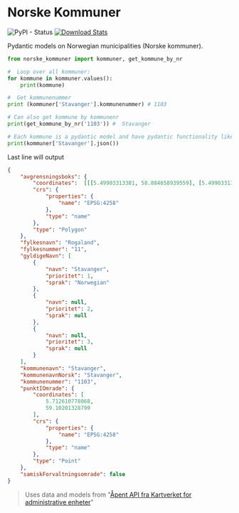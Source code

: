 # Norske Kommuner
![PyPI - Status](https://img.shields.io/pypi/status/norske-kommuner)
[![Download Stats](https://img.shields.io/pypi/dm/norske-kommuner)](https://pypistats.org/packages/poetry)

Pydantic models on Norwegian municipalities (Norske kommuner).

```python
from norske_kommuner import kommuner, get_kommune_by_nr

#  Loop over all kommuner:
for kommune in kommuner.values():
    print(kommune)

#  Get kommunenummer
print (kommuner['Stavanger'].kommunenummer) # 1103

# Can also get kommune by kommunenr
print(get_kommune_by_nr('1103')) #  Stavanger

# Each kommune is a pydantic model and have pydantic functionality like exporting to json
print(kommuner['Stavanger'].json())

```

Last line will output
```json
{
    "avgrensningsboks": {
        "coordinates":  [[[5.49903313381, 58.884658939559], [5.49903313381, 59.312103554166], [6.131310442607, 59.312103554166], [6.131310442607, 58.884658939559], [5.49903313381, 58.884658939559]]],
        "crs": {
            "properties": {
                "name": "EPSG:4258"
            },
            "type": "name"
        },
        "type": "Polygon"
    },
    "fylkesnavn": "Rogaland",
    "fylkesnummer": "11",
    "gyldigeNavn": [
        {
            "navn": "Stavanger",
            "prioritet": 1,
            "sprak": "Norwegian"
        },
        {
            "navn": null,
            "prioritet": 2,
            "sprak": null
        },
        {
            "navn": null,
            "prioritet": 3,
            "sprak": null
        }
    ],
    "kommunenavn": "Stavanger",
    "kommunenavnNorsk": "Stavanger",
    "kommunenummer": "1103",
    "punktIOmrade": {
        "coordinates": [
            5.712610778068,
            59.10201328799
        ],
        "crs": {
            "properties": {
                "name": "EPSG:4258"
            },
            "type": "name"
        },
        "type": "Point"
    },
    "samiskForvaltningsomrade": false
}
```

>Uses data and models from "[Åpent API fra Kartverket for administrative enheter](https://ws.geonorge.no/kommuneinfo/v1/)"
